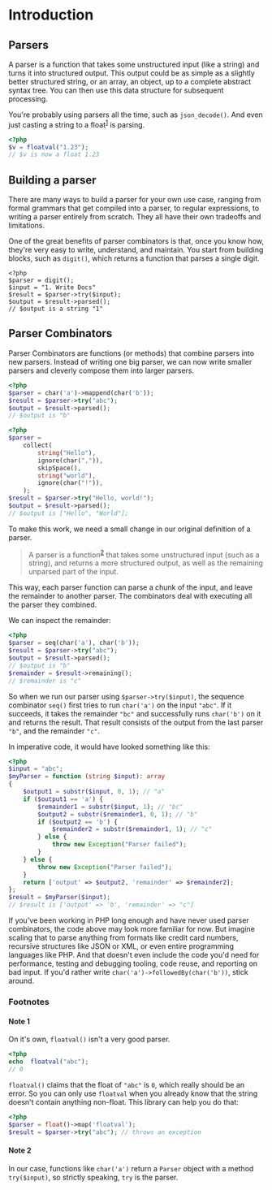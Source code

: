 # Introduction

## Parsers

A parser is a function that takes some unstructured input (like a string) and turns it into structured output. This output could be as simple as a slightly better structured string, or an array, an object, up to a complete abstract syntax tree. You can then use this data structure for subsequent processing.

You're probably using parsers all the time, such as `json_decode()`. And even just casting a string to a float<sup>[1](#floatval)</sup> is parsing. 

```php
<?php
$v = floatval("1.23");
// $v is now a float 1.23
```

## Building a parser

There are many ways to build a parser for your own use case, ranging from formal grammars that get compiled into a parser, to regular expressions, to writing a parser entirely from scratch. They all have their own tradeoffs and limitations. 

One of the great benefits of parser combinators is that, once you know how, they're very easy to write, understand, and maintain. You start from building blocks, such as `digit()`, which returns a function that parses a single digit.  

```
<?php 
$parser = digit();
$input = "1. Write Docs"
$result = $parser->try($input);
$output = $result->parsed();
// $output is a string "1"
```

## Parser Combinators

Parser Combinators are functions (or methods) that combine parsers into new parsers. Instead of writing one big parser, we can now write smaller parsers and cleverly compose them into larger parsers. 

```php
<?php
$parser = char('a')->mappend(char('b'));
$result = $parser->try("abc");
$output = $result->parsed();
// $output is "b"
```

```php
<?php
$parser = 
    collect(
        string("Hello"), 
        ignore(char(",")),
        skipSpace(),
        string("world"),
        ignore(char("!")),
    );
$result = $parser->try("Hello, world!");
$output = $result->parsed();
// $output is ["Hello", "World"];   
```

To make this work, we need a small change in our original definition of a parser.

> A parser is a function<sup>[2](#object)</sup> that takes some unstructured input (such as a string), and returns a more structured output, as well as the remaining unparsed part of the input.

This way, each parser function can parse a chunk of the input, and leave the remainder to another parser. The combinators deal with executing all the parser they combined. 

We can inspect the remainder:

```php
<?php
$parser = seq(char('a'), char('b'));
$result = $parser->try("abc");
$output = $result->parsed(); 
// $output is "b"
$remainder = $result->remaining();
// $remainder is "c"
 ```

So when we run our parser using `$parser->try($input)`, the sequence combinator `seq()` first tries to run `char('a')` on the input `"abc"`. If it succeeds, it takes the remainder `"bc"` and successfully runs `char('b')` on it and returns the result. That result consists of the output from the last parser `"b"`, and the remainder `"c"`.

In imperative code, it would have looked something like this:

```php
<?php
$input = "abc";
$myParser = function (string $input): array
{
    $output1 = substr($input, 0, 1); // "a"
    if ($output1 == 'a') {
        $remainder1 = substr($input, 1); // "bc"
        $output2 = substr($remainder1, 0, 1); // "b"
        if ($output2 == 'b') {
            $remainder2 = substr($remainder1, 1); // "c"
        } else {
            throw new Exception("Parser failed");
        }
    } else {
        throw new Exception("Parser failed");
    }
    return ['output' => $output2, 'remainder' => $remainder2];
};
$result = $myParser($input);
// $result is ['output' => 'b', 'remainder' => "c"]
```

If you've been working in PHP long enough and have never used parser combinators, the code above may look more familiar for now. But imagine scaling that to parse anything from formats like credit card numbers, recursive structures like JSON or XML, or even entire programming languages like PHP. And that doesn't even include the code you'd need for performance, testing and debugging tooling, code reuse, and reporting on bad input. If you'd rather write `char('a')->followedBy(char('b'))`, stick around.



### Footnotes

#### <a name="floatval">Note 1</a> 

On it's own, `floatval()` isn't a very good parser.

```php
<?php
echo  floatval("abc");
// 0
```

`floatval()` claims that the float of `"abc"` is `0`, which really should be an error. So you can only use `floatval` when you already know that the string doesn't contain anything non-float. This library can help you do that:


```php
<?php
$parser = float()->map('floatval');
$result = $parser->try("abc"); // throws an exception
```



#### <a name="object">Note 2</a> 

In our case, functions like `char('a')` return a `Parser` object with a method `try($input)`, so strictly speaking, `try` is the parser.  
